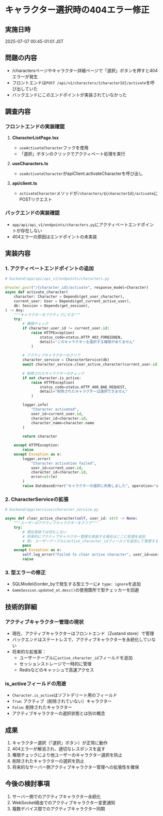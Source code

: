 # キャラクター選択時の404エラー修正

## 実施日時
2025-07-07 00:45-01:01 JST

## 問題の内容
- /charactersページやキャラクター詳細ページで「選択」ボタンを押すと404エラーが発生
- フロントエンドは`POST /api/v1/characters/{characterId}/activate`を呼び出していた
- バックエンドにこのエンドポイントが実装されていなかった

## 調査内容

### フロントエンドの実装確認
1. **CharacterListPage.tsx**
   - `useActivateCharacter`フックを使用
   - 「選択」ボタンのクリックでアクティベート処理を実行
   
2. **useCharacters.ts**
   - `useActivateCharacter`がapiClient.activateCharacterを呼び出し
   
3. **api/client.ts**
   - `activateCharacter`メソッドが`/characters/${characterId}/activate`にPOSTリクエスト

### バックエンドの実装確認
- `app/api/api_v1/endpoints/characters.py`にアクティベートエンドポイントが存在しない
- 404エラーの原因はエンドポイントの未実装

## 実装内容

### 1. アクティベートエンドポイントの追加
```python
# backend/app/api/api_v1/endpoints/characters.py

@router.post("/{character_id}/activate", response_model=Character)
async def activate_character(
    character: Character = Depends(get_user_character),
    current_user: User = Depends(get_current_active_user),
    db: Session = Depends(get_session),
) -> Any:
    """キャラクターをアクティブにする"""
    try:
        # 権限チェック
        if character.user_id != current_user.id:
            raise HTTPException(
                status_code=status.HTTP_403_FORBIDDEN,
                detail="このキャラクターを選択する権限がありません"
            )
        
        # アクティブキャラクターのクリア
        character_service = CharacterService(db)
        await character_service.clear_active_character(current_user.id)
        
        # 削除されたキャラクターのチェック
        if not character.is_active:
            raise HTTPException(
                status_code=status.HTTP_400_BAD_REQUEST,
                detail="削除されたキャラクターは選択できません"
            )

        logger.info(
            "Character activated",
            user_id=current_user.id,
            character_id=character.id,
            character_name=character.name
        )
        
        return character

    except HTTPException:
        raise
    except Exception as e:
        logger.error(
            "Character activation failed",
            user_id=current_user.id,
            character_id=character.id,
            error=str(e)
        )
        raise DatabaseError("キャラクターの選択に失敗しました", operation="activate_character")
```

### 2. CharacterServiceの拡張
```python
# backend/app/services/character_service.py

async def clear_active_character(self, user_id: str) -> None:
    """ユーザーのアクティブキャラクターをクリア"""
    try:
        # 現在実装では何もしない
        # 将来的にアクティブキャラクター管理を実装する場合はここに処理を追加
        # 例: ユーザーテーブルにactive_character_idフィールドを追加して管理する
        pass
    except Exception as e:
        self.log_error("Failed to clear active character", user_id=user_id, error=str(e))
        raise
```

### 3. 型エラーの修正
- SQLModelのorder_byで発生する型エラーに`# type: ignore`を追加
- `GameSession.updated_at.desc()`の使用箇所で型チェッカーを回避

## 技術的詳細

### アクティブキャラクター管理の現状
- 現在、アクティブキャラクターはフロントエンド（Zustand store）で管理
- バックエンドはステートレスで、アクティブキャラクターを永続化していない
- 将来的な拡張案：
  - ユーザーテーブルに`active_character_id`フィールドを追加
  - セッションストレージで一時的に管理
  - Redisなどのキャッシュで高速アクセス

### is_activeフィールドの用途
- `Character.is_active`はソフトデリート用のフィールド
- `True`: アクティブ（削除されていない）キャラクター
- `False`: 削除されたキャラクター
- アクティブキャラクターの選択状態とは別の概念

## 成果
1. キャラクター選択（「選択」ボタン）が正常に動作
2. 404エラーが解消され、適切なレスポンスを返す
3. 権限チェックにより他ユーザーのキャラクター選択を防止
4. 削除されたキャラクターの選択を防止
5. 将来的なサーバー側アクティブキャラクター管理への拡張性を確保

## 今後の検討事項
1. サーバー側でのアクティブキャラクター永続化
2. WebSocket経由でのアクティブキャラクター変更通知
3. 複数デバイス間でのアクティブキャラクター同期